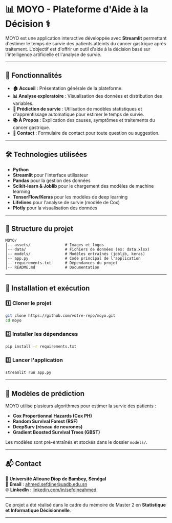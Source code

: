 # 📊 **MOYO - Plateforme d'Aide à la Décision** ⚕️

MOYO est une application interactive développée avec **Streamlit** permettant d'estimer le temps de survie des patients atteints du cancer gastrique après traitement. L'objectif est d'offrir un outil d'aide à la décision basé sur l'intelligence artificielle et l'analyse de survie.

---

## 🚀 **Fonctionnalités**
- **🏠 Accueil** : Présentation générale de la plateforme.
- **📊 Analyse exploratoire** : Visualisation des données et distribution des variables.
- **🤖 Prédiction de survie** : Utilisation de modèles statistiques et d'apprentissage automatique pour estimer le temps de survie.
- **📚 À Propos** : Explication des causes, symptômes et traitements du cancer gastrique.
- **📩 Contact** : Formulaire de contact pour toute question ou suggestion.

---

## 🛠️ **Technologies utilisées**
- **Python**
- **Streamlit** pour l'interface utilisateur
- **Pandas** pour la gestion des données
- **Scikit-learn & Joblib** pour le chargement des modèles de machine learning
- **TensorFlow/Keras** pour les modèles de deep learning
- **Lifelines** pour l'analyse de survie (modèle de Cox)
- **Plotly** pour la visualisation des données

---

## 📁 **Structure du projet**
```
MOYO/
│-- assets/               # Images et logos
│-- data/                 # Fichiers de données (ex: data.xlsx)
│-- models/               # Modèles entraînés (joblib, keras)
│-- app.py                # Code principal de l'application
│-- requirements.txt      # Dépendances du projet
│-- README.md             # Documentation
```

---

## 🔧 **Installation et exécution**
### 1️⃣ Cloner le projet
```bash
git clone https://github.com/votre-repo/moyo.git
cd moyo
```

### 2️⃣ Installer les dépendances
```bash
pip install -r requirements.txt
```

### 3️⃣ Lancer l'application
```bash
streamlit run app.py
```

---

## 🎯 **Modèles de prédiction**
MOYO utilise plusieurs algorithmes pour estimer la survie des patients :
- **Cox Proportionnal Hazards (Cox PH)**
- **Random Survival Forest (RSF)**
- **DeepSurv (réseau de neurones)**
- **Gradient Boosted Survival Trees (GBST)**

Les modèles sont pré-entraînés et stockés dans le dossier `models/`.

---

## 📬 **Contact**
📍 **Université Alioune Diop de Bambey, Sénégal**  
📧 **Email** : ahmed.sefdine@uadb.edu.sn  
🌐 **LinkedIn** : [linkedin.com/in/sefdineahmed](https://linkedin.com/in/sefdineahmed)  

---

Ce projet a été réalisé dans le cadre du mémoire de Master 2 en **Statistique et Informatique Décisionnelle**.

---
